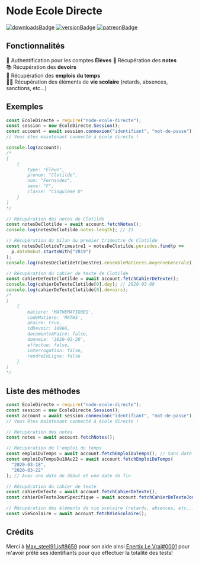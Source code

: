 # Node Ecole Directe

[![downloadsBadge](https://img.shields.io/npm/dt/node-ecole-directe?style=for-the-badge)](https://npmjs.com/node-ecole-directe)
[![versionBadge](https://img.shields.io/npm/v/node-ecole-directe?style=for-the-badge)](https://npmjs.com/node-ecole-directe)
[![patreonBadge](https://img.shields.io/endpoint.svg?url=https%3A%2F%2Fshieldsio-patreon.herokuapp.com%2FAndroz2091%2Fpledges&style=for-the-badge)](https://patreon.com/Androz2091)

## Fonctionnalités

🔐 Authentification pour les comptes **Élèves** 
📑 Récupération des **notes**  
📚 Récupération des **devoirs**  
📅 Récupération des **emplois du temps**  
🏃🏽 Récupération des éléments de **vie scolaire** (retards, absences, sanctions, etc...)

## Exemples

```js
const EcoleDirecte = require("node-ecole-directe");
const session = new EcoleDirecte.Session();
const account = await session.connexion("identifiant", "mot-de-passe");
// Vous êtes maintenant connecté à école directe !

console.log(account);
/*
[
    {
        type: "Élève",
        prenom: "Clotilde",
        nom: "Fernandez",
        sexe: "F",
        classe: "Cinquième D"
    }
]
*/

// Récupération des notes de Clotilde
const notesDeClotilde = await account.fetchNotes();
console.log(notesDeClotilde.notes.length); // 23

// Récupération du bilan du premier trimestre de Clotilde
const notesDeClotideTrimestre1 = notesDeClotilde.periodes.find(p =>
  p.dateDebut.startsWith("2019")
);
console.log(notesDeClotideTrimestre1.ensembleMatieres.moyenneGenerale); // 18

// Récupération du cahier de texte de Clotilde
const cahierDeTexteClotilde = await account.fetchCahierDeTexte();
console.log(cahierDeTexteClotilde[0].day); // 2020-03-09
console.log(cahierDeTexteClotilde[0].devoirs);
/*
[
    {
        matiere: 'MATHEMATIQUES',
        codeMatiere: 'MATHS',
        aFaire: true,
        idDevoir: 10966,
        documentsAFaire: false,
        donneLe: '2020-02-20',
        effectue: false,
        interrogation: false,
        rendreEnLigne: false
    }
]
*/
```

## Liste des méthodes


```js
const EcoleDirecte = require("node-ecole-directe");
const session = new EcoleDirecte.Session();
const account = await session.connexion("identifiant", "mot-de-passe");
// Vous êtes maintenant connecté à école directe !

// Récupération des notes
const notes = await account.fetchNotes();

// Récupération de l'emploi du temps
const emploiDuTemps = await account.fetchEmploiDuTemps(); // Sans date spécifiée
const emploiDuTempsDu18Au22 = await account.fetchEmploiDuTemps(
  "2020-03-18",
  "2020-03-22"
); // Avec une date de début et une date de fin

// Récupération du cahier de texte
const cahierDeTexte = await account.fetchCahierDeTexte();
const cahierDeTexteJourSpecifique = await account.fetchCahierDeTexteJour("2020-11-01");

// Récupération des éléments de vie scolaire (retards, absences, etc...)
const vieScolaire = await account.fetchVieScolaire();
```

## Crédits

Merci à [Max_steel91.js#8659](https://github.com/Maxsteel91Dev) pour son aide ainsi [Enertix Le Vrai#0001](https://github.com/Christian-Martins) pour m'avoir prêté ses identifiants pour que effectuer la totalité des tests!
